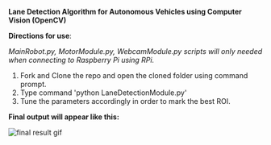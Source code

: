 **Lane Detection Algorithm for Autonomous Vehicles using Computer Vision (OpenCV)**

**Directions for use**:

*MainRobot.py, MotorModule.py, WebcamModule.py scripts will only needed when connecting to Raspberry Pi using RPi.*

1. Fork and Clone the repo and open the cloned folder using command prompt.
2. Type command 'python LaneDetectionModule.py'
3. Tune the parameters accordingly in order to mark the best ROI.

**Final output will appear like this:**

![final result gif](https://github.com/hjhardik/Advanced-Lane-Finding/blob/master/gifs/allFinal.gif)


